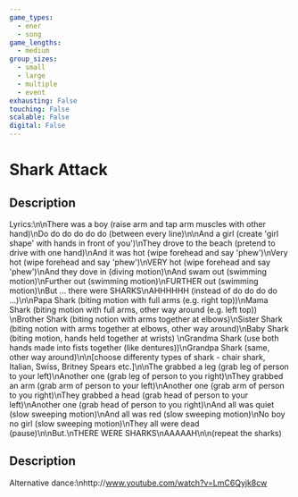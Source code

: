 ```yaml
---
game_types:
  - ener
  - song
game_lengths:
  - medium
group_sizes:
  - small
  - large
  - multiple
  - event
exhausting: False
touching: False
scalable: False
digital: False
---
```

# Shark Attack

## Description
Lyrics:\n\nThere was a boy (raise arm and tap arm muscles with other hand)\nDo do do do do do (between every line)\n\nAnd a girl (create 'girl shape' with hands in front of you')\nThey drove to the beach (pretend to drive with one hand)\nAnd it was hot (wipe forehead and say 'phew')\nVery hot (wipe forehead and say 'phew')\nVERY hot (wipe forehead and say 'phew')\nAnd they dove in (diving motion)\nAnd swam out (swimming motion)\nFurther out (swimming motion)\nFURTHER out (swimming motion)\nBut ... there were SHARKS\nAHHHHHH (instead of do do do do ...)\n\nPapa Shark (biting motion with full arms (e.g. right top))\nMama Shark (biting motion with full arms, other way around (e.g. left top)) \nBrother Shark (biting notion with arms together at elbows)\nSister Shark (biting notion with arms together at elbows, other way around)\nBaby Shark (biting motion, hands held together at wrists)  \nGrandma Shark (use both hands made into fists together (like dentures))\nGrandpa Shark (same, other way around)\n\n[choose differenty types of shark - chair shark, Italian, Swiss, Britney Spears etc.]\n\nThe grabbed a leg (grab leg of person to your left)\nAnother one (grab leg of person to you right)\nThey grabbed an arm (grab arm of person to your left)\nAnother one (grab arm of person to you right)\nThey grabbed a head (grab head of person to your left)\nAnother one (grab head of person to you right)\nAnd all was quiet (slow sweeping motion)\nAnd all was red (slow sweeping motion)\nNo boy no girl (slow sweeping motion)\nThey all were dead (pause)\n\nBut.\nTHERE WERE SHARKS\nAAAAAH\n\n(repeat the sharks)

## Description
Alternative dance:\nhttp://www.youtube.com/watch?v=LmC6Qyjk8cw
